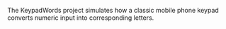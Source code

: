 The KeypadWords project simulates how a classic mobile phone keypad converts numeric input into corresponding letters. 
